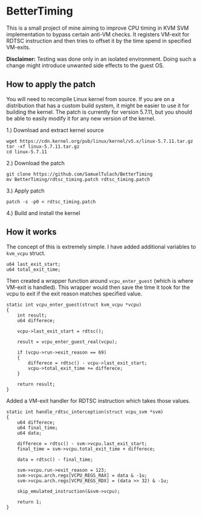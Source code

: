 # BetterTiming
This is a small project of mine aiming to improve CPU timing in KVM SVM implementation to bypass certain anti-VM checks. It registers VM-exit for RDTSC instruction and then tries to offset it by the time spend in specified VM-exits.

**Disclaimer:** Testing was done only in an isolated environment. Doing such a change might introduce unwanted side effects to the guest OS.

## How to apply the patch
You will need to recompile Linux kernel from source. If you are on a distribution that has a custom build system, it might be easier to use it for building the kernel. The patch is currently for version 5.7.11, but you should be able to easily modify it for any new version of the kernel. 

1.) Download and extract kernel source
```
wget https://cdn.kernel.org/pub/linux/kernel/v5.x/linux-5.7.11.tar.gz
tar -xf linux-5.7.11.tar.gz
cd linux-5.7.11
```
2.) Download the patch
```
git clone https://github.com/SamuelTulach/BetterTiming
mv BetterTiming/rdtsc_timing.patch rdtsc_timing.patch
```
3.) Apply patch
```
patch -s -p0 < rdtsc_timing.patch
```
4.) Build and install the kernel

## How it works
The concept of this is extremely simple. I have added additional variables to `kvm_vcpu` struct.
```
u64 last_exit_start;
u64 total_exit_time;
```
Then created a wrapper function around `vcpu_enter_guest` (which is where VM-exit is handled). This wrapper would then save the time it took for the vcpu to exit if the exit reason matches specified value.
```
static int vcpu_enter_guest(struct kvm_vcpu *vcpu) 
{	
	int result;
	u64 differece;
	
	vcpu->last_exit_start = rdtsc();

	result = vcpu_enter_guest_real(vcpu);

	if (vcpu->run->exit_reason == 69) 
	{
		differece = rdtsc() - vcpu->last_exit_start;
		vcpu->total_exit_time += differece;
	}

	return result;
}
```
Added a VM-exit handler for RDTSC instruction which takes those values.
```
static int handle_rdtsc_interception(struct vcpu_svm *svm) 
{
	u64 differece;
	u64 final_time;
	u64 data;
	
	differece = rdtsc() - svm->vcpu.last_exit_start;
	final_time = svm->vcpu.total_exit_time + differece;

	data = rdtsc() - final_time;

	svm->vcpu.run->exit_reason = 123;
    svm->vcpu.arch.regs[VCPU_REGS_RAX] = data & -1u;
    svm->vcpu.arch.regs[VCPU_REGS_RDX] = (data >> 32) & -1u;

    skip_emulated_instruction(&svm->vcpu);

    return 1;
}
```